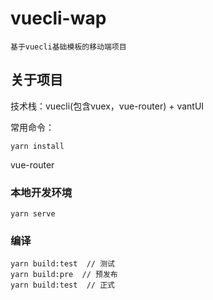 # vuecli-wap

    基于vuecli基础模板的移动端项目

## 关于项目

技术栈：vuecli(包含vuex，vue-router) + vantUI

常用命令：

```
yarn install
```
vue-router
### 本地开发环境
```
yarn serve
```

### 编译
```
yarn build:test  // 测试
yarn build:pre  // 预发布
yarn build:test  // 正式
```

 

